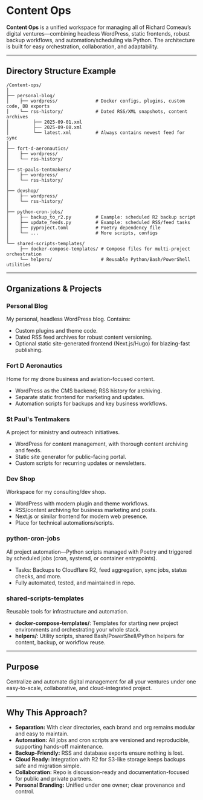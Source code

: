 # Content Ops

**Content Ops** is a unified workspace for managing all of Richard Comeau’s digital ventures—combining headless WordPress, static frontends, robust backup workflows, and automation/scheduling via Python. The architecture is built for easy orchestration, collaboration, and adaptability.

***

## Directory Structure Example

```plaintext
/Content-ops/
│
├── personal-blog/
│    ├── wordpress/              # Docker configs, plugins, custom code, DB exports
│    └── rss-history/            # Dated RSS/XML snapshots, content archives
│         ├── 2025-09-01.xml
│         ├── 2025-09-08.xml
│         └── latest.xml         # Always contains newest feed for sync
│
├── fort-d-aeronautics/
│    ├── wordpress/
│    └── rss-history/
│
├── st-pauls-tentmakers/
│    ├── wordpress/
│    └── rss-history/
│
├── devshop/
│    ├── wordpress/
│    └── rss-history/
│
├── python-cron-jobs/
│    ├── backup_to_r2.py         # Example: scheduled R2 backup script
│    ├── update_feeds.py         # Example: scheduled RSS/feed tasks
│    ├── pyproject.toml          # Poetry dependency file
│    └── ...                     # More scripts, configs
│
└── shared-scripts-templates/
     ├── docker-compose-templates/ # Compose files for multi-project orchestration
     └── helpers/                  # Reusable Python/Bash/PowerShell utilities
```

***

## Organizations & Projects

### Personal Blog
My personal, headless WordPress blog. Contains:
- Custom plugins and theme code.
- Dated RSS feed archives for robust content versioning.
- Optional static site-generated frontend (Next.js/Hugo) for blazing-fast publishing.

### Fort D Aeronautics
Home for my drone business and aviation-focused content.
- WordPress as the CMS backend; RSS history for archiving.
- Separate static frontend for marketing and updates.
- Automation scripts for backups and key business workflows.

### St Paul's Tentmakers
A project for ministry and outreach initiatives.
- WordPress for content management, with thorough content archiving and feeds.
- Static site generator for public-facing portal.
- Custom scripts for recurring updates or newsletters.

### Dev Shop
Workspace for my consulting/dev shop.
- WordPress with modern plugin and theme workflows.
- RSS/content archiving for business marketing and posts.
- Next.js or similar frontend for modern web presence.
- Place for technical automations/scripts.

### python-cron-jobs
All project automation—Python scripts managed with Poetry and triggered by scheduled jobs (cron, systemd, or container entrypoints).  
- Tasks: Backups to Cloudflare R2, feed aggregation, sync jobs, status checks, and more.
- Fully automated, tested, and maintained in repo.

### shared-scripts-templates
Reusable tools for infrastructure and automation.
- **docker-compose-templates/**: Templates for starting new project environments and orchestrating your whole stack.
- **helpers/**: Utility scripts, shared Bash/PowerShell/Python helpers for content, backup, or workflow reuse.

***

## Purpose

Centralize and automate digital management for all your ventures under one easy-to-scale, collaborative, and cloud-integrated project.

***

## Why This Approach?

- **Separation:** With clear directories, each brand and org remains modular and easy to maintain.
- **Automation:** All jobs and cron scripts are versioned and reproducible, supporting hands-off maintenance.
- **Backup-Friendly:** RSS and database exports ensure nothing is lost.
- **Cloud Ready:** Integration with R2 for S3-like storage keeps backups safe and migration simple.
- **Collaboration:** Repo is discussion-ready and documentation-focused for public and private partners.
- **Personal Branding:** Unified under one owner; clear provenance and control.
